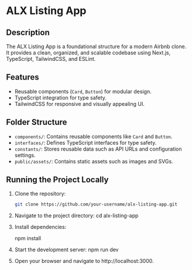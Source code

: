 # ALX Listing App

## Description
The ALX Listing App is a foundational structure for a modern Airbnb clone. It provides a clean, organized, and scalable codebase using Next.js, TypeScript, TailwindCSS, and ESLint.

## Features
- Reusable components (`Card`, `Button`) for modular design.
- TypeScript integration for type safety.
- TailwindCSS for responsive and visually appealing UI.

## Folder Structure
- `components/`: Contains reusable components like `Card` and `Button`.
- `interfaces/`: Defines TypeScript interfaces for type safety.
- `constants/`: Stores reusable data such as API URLs and configuration settings.
- `public/assets/`: Contains static assets such as images and SVGs.

## Running the Project Locally
1. Clone the repository:
   ```bash
   git clone https://github.com/your-username/alx-listing-app.git
2. Navigate to the project directory:
   cd alx-listing-app
3. Install dependencies:

    npm install
4. Start the development server:
   npm run dev
5. Open your browser and navigate to http://localhost:3000.


